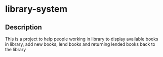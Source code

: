 # library-system

## Description
This is a project to help people working in library to display available books in library, add new books, lend books and returning lended books back to the library
